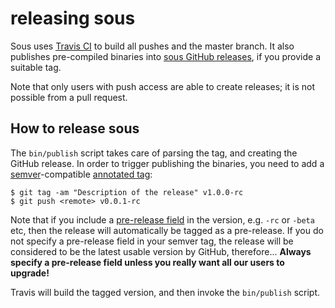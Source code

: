 # releasing sous

Sous uses [Travis CI] to build all pushes and the master branch.
It also publishes pre-compiled binaries into [sous GitHub releases], if you provide a suitable tag.

Note that only users with push access are able to create releases; it is not possible from a pull request.

[Travis CI]: https://travis-ci.org/opentable/sous
[sous GitHub releases]: https://github.com/opentable/sous/releases

## How to release sous

The `bin/publish` script takes care of parsing the tag, and creating the GitHub release.
In order to trigger publishing the binaries, you need to add a [semver]-compatible [annotated tag]:

```shell
$ git tag -am "Description of the release" v1.0.0-rc
$ git push <remote> v0.0.1-rc
```

Note that if you include a [pre-release field] in the version, e.g. `-rc` or `-beta` etc, then the release will automatically be tagged as a pre-release.
If you do not specify a pre-release field in your semver tag, the release will be considered to be the latest usable version by GitHub,
therefore... **Always specify a pre-release field unless you really want all our users to upgrade!**

Travis will build the tagged version, and then invoke the `bin/publish` script.

[semver]: http://semver.org
[annotated tag]: https://git-scm.com/book/en/v2/Git-Basics-Tagging#Annotated-Tags
[pre-release field]: http://semver.org/#spec-item-9
